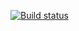 [![Build status](https://ci.appveyor.com/api/projects/status/4mvhl6jq61ttaa49?svg=true)](https://ci.appveyor.com/project/artem4ik002/aqa2-1-selenium-selenide)